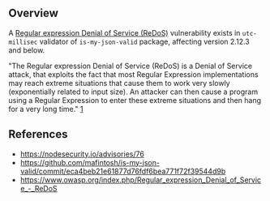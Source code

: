 ## Overview
A [Regular expression Denial of Service (ReDoS)](https://www.owasp.org/index.php/Regular_expression_Denial_of_Service_-_ReDoS) vulnerability exists in `utc-millisec` validator of `is-my-json-valid` package, affecting version 2.12.3 and below.

"The Regular expression Denial of Service (ReDoS) is a Denial of Service attack, that exploits the fact that most Regular Expression implementations may reach extreme situations that cause them to work very slowly (exponentially related to input size). An attacker can then cause a program using a Regular Expression to enter these extreme situations and then hang for a very long time." [1](https://www.owasp.org/index.php/Regular_expression_Denial_of_Service_-_ReDoS)

## References
- https://nodesecurity.io/advisories/76
- https://github.com/mafintosh/is-my-json-valid/commit/eca4beb21e61877d76fdf6bea771f72f39544d9b
- https://www.owasp.org/index.php/Regular_expression_Denial_of_Service_-_ReDoS


